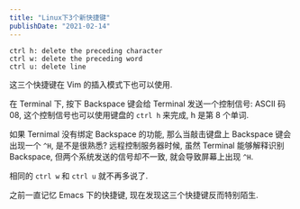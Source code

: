 ```yaml
---
title: "Linux下3个新快捷键"
publishDate: "2021-02-14"
---
```


```
ctrl h: delete the preceding character
ctrl w: delete the preceding word
ctrl u: delete line
```

这三个快捷键在 Vim 的插入模式下也可以使用.

在 Terminal 下, 按下 Backspace 键会给 Terminal 发送一个控制信号: ASCII 码 08,
这个控制信号也可以使用键盘的 `ctrl h` 来完成, h 是第 8 个单词.

如果 Ternimal 没有绑定 Backspace 的功能, 那么当敲击键盘上 Backspace
键会出现一个 `^H`, 是不是很熟悉? 远程控制服务器时候, 虽然 Terminal 能够解释识别
Backspace, 但两个系统发送的信号却不一致, 就会导致屏幕上出现 `^H`.

相同的 `ctrl w` 和 `ctrl u` 就不再多说了.

之前一直记忆 Emacs 下的快捷键, 现在发现这三个快捷键反而特别陌生.

